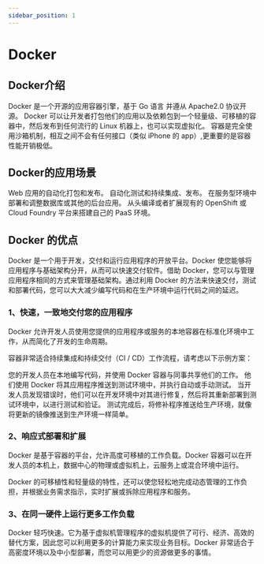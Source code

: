 ```yaml
---
sidebar_position: 1
---
```


# Docker

## Docker介绍

Docker 是一个开源的应用容器引擎，基于 Go 语言 并遵从 Apache2.0 协议开源。
Docker 可以让开发者打包他们的应用以及依赖包到一个轻量级、可移植的容器中，然后发布到任何流行的 Linux 机器上，也可以实现虚拟化。
容器是完全使用沙箱机制，相互之间不会有任何接口（类似 iPhone 的 app）,更重要的是容器性能开销极低。

## Docker的应用场景

Web 应用的自动化打包和发布。
自动化测试和持续集成、发布。
在服务型环境中部署和调整数据库或其他的后台应用。
从头编译或者扩展现有的 OpenShift 或 Cloud Foundry 平台来搭建自己的 PaaS 环境。

## Docker 的优点

Docker 是一个用于开发，交付和运行应用程序的开放平台。Docker 使您能够将应用程序与基础架构分开，从而可以快速交付软件。借助 Docker，您可以与管理应用程序相同的方式来管理基础架构。通过利用 Docker 的方法来快速交付，测试和部署代码，您可以大大减少编写代码和在生产环境中运行代码之间的延迟。

### 1、快速，一致地交付您的应用程序

Docker 允许开发人员使用您提供的应用程序或服务的本地容器在标准化环境中工作，从而简化了开发的生命周期。

容器非常适合持续集成和持续交付（CI / CD）工作流程，请考虑以下示例方案：

您的开发人员在本地编写代码，并使用 Docker 容器与同事共享他们的工作。
他们使用 Docker 将其应用程序推送到测试环境中，并执行自动或手动测试。
当开发人员发现错误时，他们可以在开发环境中对其进行修复，然后将其重新部署到测试环境中，以进行测试和验证。
测试完成后，将修补程序推送给生产环境，就像将更新的镜像推送到生产环境一样简单。

### 2、响应式部署和扩展

Docker 是基于容器的平台，允许高度可移植的工作负载。Docker 容器可以在开发人员的本机上，数据中心的物理或虚拟机上，云服务上或混合环境中运行。

Docker 的可移植性和轻量级的特性，还可以使您轻松地完成动态管理的工作负担，并根据业务需求指示，实时扩展或拆除应用程序和服务。

### 3、在同一硬件上运行更多工作负载

Docker 轻巧快速。它为基于虚拟机管理程序的虚拟机提供了可行、经济、高效的替代方案，因此您可以利用更多的计算能力来实现业务目标。Docker 非常适合于高密度环境以及中小型部署，而您可以用更少的资源做更多的事情。
